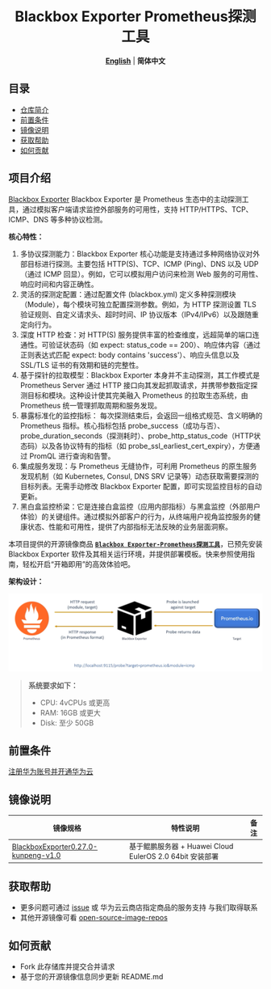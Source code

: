<p align="center">
  <h1 align="center">Blackbox Exporter Prometheus探测工具</h1>
  <p align="center">
    <a href="README.md"><strong>English</strong></a> | <strong>简体中文</strong>
  </p>
</p>

## 目录

- [仓库简介](#项目介绍)
- [前置条件](#前置条件)
- [镜像说明](#镜像说明)
- [获取帮助](#获取帮助)
- [如何贡献](#如何贡献)

## 项目介绍
‌[Blackbox Exporter‌](https://github.com/prometheus/blackbox_exporter) Blackbox Exporter 是 Prometheus 生态中的主动探测工具，通过模拟客户端请求监控外部服务的可用性，支持 HTTP/HTTPS、TCP、ICMP、DNS 等多种协议检测‌。

**核心特性：**
1. 多协议探测能力：Blackbox Exporter 核心功能是支持通过多种网络协议对外部目标进行探测。主要包括 HTTP(S)、TCP、ICMP (Ping)、DNS 以及 UDP（通过 ICMP 回显）。例如，它可以模拟用户访问来检测 Web 服务的可用性、响应时间和内容正确性。
2. 灵活的探测定配置：通过配置文件 (blackbox.yml) 定义多种探测模块（Module），每个模块可独立配置探测参数。例如，为 HTTP 探测设置 TLS 验证规则、自定义请求头、超时时间、IP 协议版本（IPv4/IPv6）以及跟随重定向行为。
3. 深度 HTTP 检查：对 HTTP(S) 服务提供丰富的检查维度，远超简单的端口连通性。可验证状态码（如 expect: status_code == 200）、响应体内容（通过正则表达式匹配 expect: body contains 'success'）、响应头信息以及 SSL/TLS 证书的有效期和链的完整性。
4. 基于探针的拉取模型：Blackbox Exporter 本身并不主动探测，其工作模式是 Prometheus Server 通过 HTTP 接口向其发起抓取请求，并携带参数指定探测目标和模块。这种设计使其完美融入 Prometheus 的拉取生态系统，由 Prometheus 统一管理抓取周期和服务发现。
5. 暴露标准化的监控指标： 每次探测结束后，会返回一组格式规范、含义明确的 Prometheus 指标。核心指标包括 probe_success（成功与否）、probe_duration_seconds（探测耗时）、probe_http_status_code（HTTP状态码）以及各协议特有的指标（如 probe_ssl_earliest_cert_expiry），方便通过 PromQL 进行查询和告警。
6. 集成服务发现：与 Prometheus 无缝协作，可利用 Prometheus 的原生服务发现机制（如 Kubernetes, Consul, DNS SRV 记录等）动态获取需要探测的目标列表。无需手动修改 Blackbox Exporter 配置，即可实现监控目标的自动更新。
7. 黑白盒监控桥梁：它是连接白盒监控（应用内部指标）与黑盒监控（外部用户体验）的关键组件。通过模拟外部客户的行为，从终端用户视角监控服务的健康状态、性能和可用性，提供了内部指标无法反映的业务层面洞察。

本项目提供的开源镜像商品 [**`Blackbox Exporter-Prometheus探测工具`**]()，已预先安装 Blackbox Exporter 软件及其相关运行环境，并提供部署模板。快来参照使用指南，轻松开启“开箱即用”的高效体验吧。

**架构设计：**

![](./images/img.png)

> **系统要求如下：**
> - CPU: 4vCPUs 或更高
> - RAM: 16GB 或更大
> - Disk: 至少 50GB

## 前置条件
[注册华为账号并开通华为云](https://support.huaweicloud.com/usermanual-account/account_id_001.html)

## 镜像说明

| 镜像规格                                                                                                                                                                          | 特性说明 | 备注 |
|-------------------------------------------------------------------------------------------------------------------------------------------------------------------------------| --- | --- |
| [BlackboxExporter0.27.0-kunpeng-v1.0](https://github.com/HuaweiCloudDeveloper/prometheus-blackbox-exporter-image/tree/BlackboxExporter0.27.0-kunpeng-v1.0?tab=readme-ov-file) | 基于鲲鹏服务器 + Huawei Cloud EulerOS 2.0 64bit 安装部署 |  |

## 获取帮助
- 更多问题可通过 [issue](https://github.com/HuaweiCloudDeveloper/prometheus-blackbox-exporter-image/issues) 或 华为云云商店指定商品的服务支持 与我们取得联系
- 其他开源镜像可看 [open-source-image-repos](https://github.com/HuaweiCloudDeveloper/open-source-image-repos)

## 如何贡献
- Fork 此存储库并提交合并请求
- 基于您的开源镜像信息同步更新 README.md